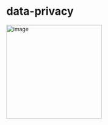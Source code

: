 # data-privacy

<img width="250" height="245" alt="image" src="https://github.com/user-attachments/assets/bd1ae1d9-6d66-406d-9d0a-fc356a8c9834" />

